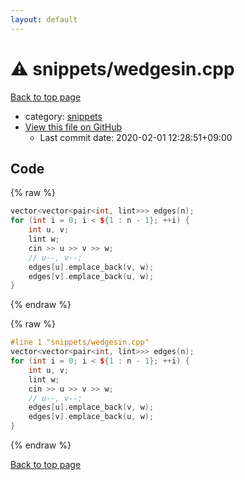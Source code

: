 ```yaml
---
layout: default
---
```


<!-- mathjax config similar to math.stackexchange -->
<script type="text/javascript" async
  src="https://cdnjs.cloudflare.com/ajax/libs/mathjax/2.7.5/MathJax.js?config=TeX-MML-AM_CHTML">
</script>
<script type="text/x-mathjax-config">
  MathJax.Hub.Config({
    TeX: { equationNumbers: { autoNumber: "AMS" }},
    tex2jax: {
      inlineMath: [ ['$','$'] ],
      processEscapes: true
    },
    "HTML-CSS": { matchFontHeight: false },
    displayAlign: "left",
    displayIndent: "2em"
  });
</script>

<script type="text/javascript" src="https://cdnjs.cloudflare.com/ajax/libs/jquery/3.4.1/jquery.min.js"></script>
<script src="https://cdn.jsdelivr.net/npm/jquery-balloon-js@1.1.2/jquery.balloon.min.js" integrity="sha256-ZEYs9VrgAeNuPvs15E39OsyOJaIkXEEt10fzxJ20+2I=" crossorigin="anonymous"></script>
<script type="text/javascript" src="../../assets/js/copy-button.js"></script>
<link rel="stylesheet" href="../../assets/css/copy-button.css" />


# :warning: snippets/wedgesin.cpp

<a href="../../index.html">Back to top page</a>

* category: <a href="../../index.html#67be68a348da3b850fb7daa10b034528">snippets</a>
* <a href="{{ site.github.repository_url }}/blob/master/snippets/wedgesin.cpp">View this file on GitHub</a>
    - Last commit date: 2020-02-01 12:28:51+09:00




## Code

<a id="unbundled"></a>
{% raw %}
```cpp
vector<vector<pair<int, lint>>> edges(n);
for (int i = 0; i < ${1 : n - 1}; ++i) {
    int u, v;
    lint w;
    cin >> u >> v >> w;
    // u--, v--;
    edges[u].emplace_back(v, w);
    edges[v].emplace_back(u, w);
}

```
{% endraw %}

<a id="bundled"></a>
{% raw %}
```cpp
#line 1 "snippets/wedgesin.cpp"
vector<vector<pair<int, lint>>> edges(n);
for (int i = 0; i < ${1 : n - 1}; ++i) {
    int u, v;
    lint w;
    cin >> u >> v >> w;
    // u--, v--;
    edges[u].emplace_back(v, w);
    edges[v].emplace_back(u, w);
}

```
{% endraw %}

<a href="../../index.html">Back to top page</a>


